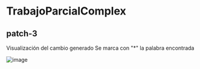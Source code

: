 # TrabajoParcialComplex
## patch-3
Visualización del cambio generado
Se marca con "*" la palabra encontrada

![image](https://github.com/LeandroJoao/TrabajoParcialComplex/assets/107333230/59dbe4b9-b4c8-4323-8d1b-d75b2a3b3ad8)
